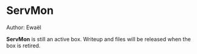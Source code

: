 # ServMon

Author: Ewaël

**ServMon** is still an active box. Writeup and files will be released when the box is retired.
